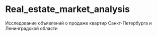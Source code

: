 # Real_estate_market_analysis
Исследование объявлений о продаже квартир Санкт-Петербурга и Ленинградской области
